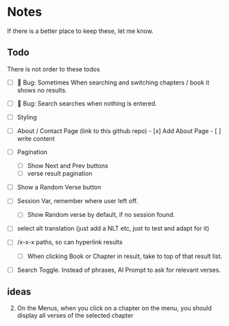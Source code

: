 # Notes

If there is a better place to keep these, let me know.

## Todo

There is not order to these todos

- [ ] 🐛 Bug: Sometimes When searching and switching chapters / book it shows no results.
- [ ] 🐛 Bug: Search searches when nothing is entered.

- [ ] Styling
- [ ] About / Contact Page (link to this github repo)
      - [x] Add About Page
      - [ ] write content
- [ ] Pagination
  - [ ] Show Next and Prev buttons
  - [ ] verse result pagination
- [ ] Show a Random Verse button
- [ ] Session Var, remember where user left off.
   - [ ] Show Random verse by default, if no session found.
- [ ] select alt translation (just add a NLT etc, just to test and adapt for it)
- [ ] /x-x-x paths, so can hyperlink results
  - [ ] When clicking Book or Chapter in result, take to top of that result list.

- [ ] Search Toggle. Instead of phrases, AI Prompt to ask for relevant verses.

## ideas

2. On the Menus, when you click on a chapter on the menu, you should display all verses of the selected chapter